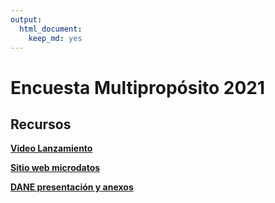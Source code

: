 ```yaml
---
output: 
  html_document: 
    keep_md: yes
---
```


# **Encuesta Multipropósito 2021**

## **Recursos**

[**Video Lanzamiento**](https://www.youtube.com/watch?v=TA6sDqzpIgc&t=12643)


[**Sitio web microdatos**](https://www.sdp.gov.co/gestion-estudios-estrategicos/estudios-macro/encuesta-multiproposito) 

[**DANE presentación y anexos**](http://www.dane.gov.co/index.php/estadisticas-por-tema/pobreza-y-condiciones-de-vida/encuesta-multiproposito) 

